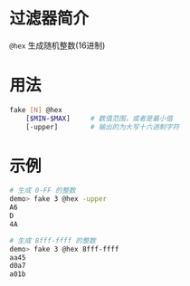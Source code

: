 # 过滤器简介

`@hex` 生成随机整数(16进制)

# 用法

```bash
fake [N] @hex 
    [$MIN-$MAX]     # 数值范围，或者是最小值
    [-upper]        # 输出的为大写十六进制字符
```

# 示例

```bash
# 生成 0-FF 的整数
demo> fake 3 @hex -upper
A6
D
4A

# 生成 8fff-ffff 的整数
demo> fake 3 @hex 8fff-ffff
aa45
d0a7
a01b
```